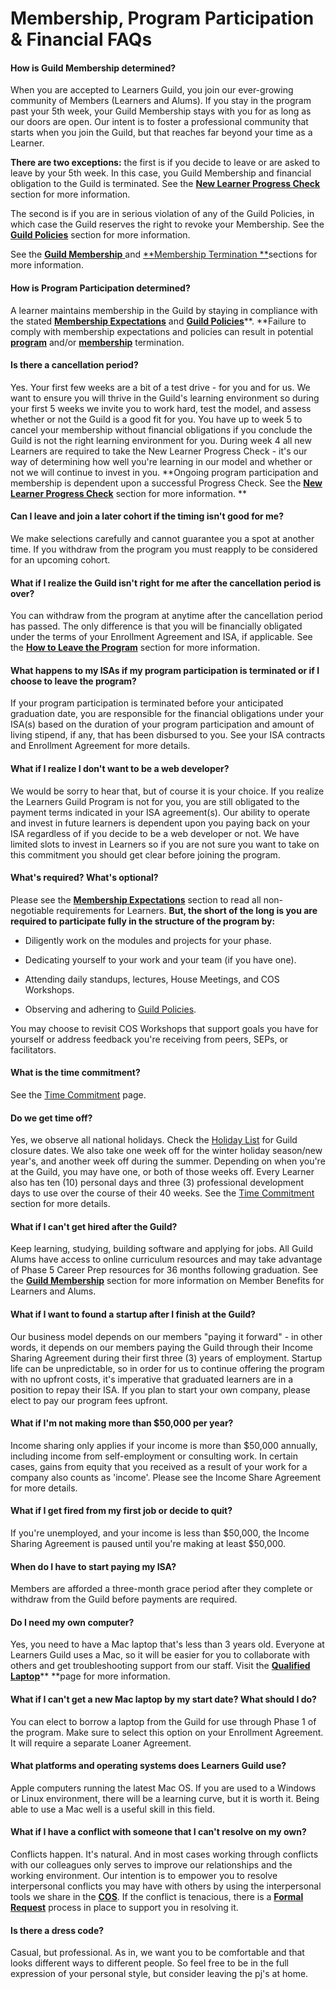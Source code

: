 # Membership, Program Participation & Financial FAQs

#### How is Guild Membership determined?

When you are accepted to Learners Guild, you join our ever-growing community of Members \(Learners and Alums\). If you stay in the program past your 5th week, your Guild Membership stays with you for as long as our doors are open. Our intent is to foster a professional community that starts when you join the Guild, but that reaches far beyond your time as a Learner.

**There are two exceptions:** the first is if you decide to leave or are asked to leave by your 5th week. In this case, you Guild Membership and financial obligation to the Guild is terminated. See the [**New Learner Progress Check**](///General/Membership/new-learner-progress-check.md) section for more information.

The second is if you are in serious violation of any of the Guild Policies, in which case the Guild reserves the right to revoke your Membership. See the [**Guild Policies**](//Policies/README.md) section for more information.

See the [**Guild Membership** ](//General/Membership.md)and [**Membership Termination **](/General/Membership/membership-termination.md)sections for more information.

#### **How is Program Participation determined?**

A learner maintains membership in the Guild by staying in compliance with the stated [**Membership Expectations**](/General/Membership/membership-expectations.md) and [**Guild Policies**](//Policies/README.md)**. **Failure to comply with membership expectations and policies can result in potential [**program**](/General/Membership/guild-initiated-membership-termination.md) and/or [**membership**](/General/Membership/membership-termination.md) termination.

#### Is there a cancellation period?

Yes. Your first few weeks are a bit of a test drive - for you and for us. We want to ensure you will thrive in the Guild's learning environment so during your first 5 weeks we invite you to work hard, test the model, and assess whether or not the Guild is a good fit for you. You have up to week 5 to cancel your membership without financial obligations if you conclude the Guild is not the right learning environment for you. During week 4 all new Learners are required to take the New Learner Progress Check - it's our way of determining how well you're learning in our model and whether or not we will continue to invest in you. **Ongoing program participation and membership is dependent upon a successful Progress Check. See the **[**New Learner Progress Check**](/General/Membership/new-learner-progress-check.md)** section for  more information. **

#### **Can I leave and join a later cohort if the timing isn't good for me?**

We make selections carefully and cannot guarantee you a spot at another time. If you withdraw from the program you must reapply to be considered for an upcoming cohort.

#### What if I realize the Guild isn't right for me after the cancellation period is over?

You can withdraw from the program at anytime after the cancellation period has passed. The only difference is that you will be financially obligated under the terms of your Enrollment Agreement and ISA, if applicable. See the [**How to Leave the Program**](/General/Membership/learner-initiated-membership-cancelation-period.md) section for more information.

#### What happens to my ISAs if my program participation is terminated or if I choose to leave the program?

If your program participation is terminated before your anticipated graduation date, you are responsible for the financial obligations under your ISA\(s\) based on the duration of your program participation and amount of living stipend, if any, that has been disbursed to you. See your ISA contracts and Enrollment Agreement for more details.

#### What if I realize I don't want to be a web developer?

We would be sorry to hear that, but of course it is your choice. If you realize the Learners Guild Program is not for you, you are still obligated to the payment terms indicated in your ISA agreement\(s\). Our ability to operate and invest in future learners is dependent upon you paying back on your ISA regardless of if you decide to be a web developer or not. We have limited slots to invest in Learners so if you are not sure you want to take on this commitment you should get clear before joining the program.

#### What's required? What's optional?

Please see the [**Membership Expectations**](/General/Membership/membership-expectations.md) section to read all non-negotiable requirements for Learners. **But, the short of the long is you are required to participate fully in the structure of the program by:**

* Diligently work on the modules and projects for your phase.  

* Dedicating yourself to your work and your team \(if you have one\).

* Attending daily standups, lectures, House Meetings, and COS Workshops.

* Observing and adhering to [Guild Policies](//Policies/README.md).

You may choose to revisit COS Workshops that support goals you have for yourself or address feedback you're receiving from peers, SEPs, or facilitators.

#### What is the time commitment?

See the [Time Commitment](../Policies/Time_Commitment.md) page.

#### Do we get time off?

Yes, we observe all national holidays. Check the [Holiday List](//General/Holiday_List.md) for Guild closure dates. We also take one week off for the winter holiday season/new year's, and another week off during the summer. Depending on when you're at the Guild, you may have one, or both of those weeks off. Every Learner also has ten \(10\) personal days and three \(3\) professional development days to use over the course of their 40 weeks. See the [Time Commitment ](//Policies/Time_Commitment.md)section for more details.

#### What if I can't get hired after the Guild?

Keep learning, studying, building software and applying for jobs. All Guild Alums have access to online curriculum resources and may take advantage of Phase 5 Career Prep resources for 36 months following graduation. See the [**Guild Membership**](//General/Membership.md) section for more information on Member Benefits for Learners and Alums.

#### What if I want to found a startup after I finish at the Guild?

Our business model depends on our members "paying it forward" - in other words, it depends on our members paying the Guild through their Income Sharing Agreement during their first three \(3\) years of employment. Startup life can be unpredictable, so in order for us to continue offering the program with no upfront costs, it's imperative that graduated learners are in a position to repay their ISA. If you plan to start your own company, please elect to pay our program fees upfront.

#### What if I'm not making more than $50,000 per year?

Income sharing only applies if your income is more than $50,000 annually, including income from self-employment or consulting work. In certain cases, gains from equity that you received as a result of your work for a company also counts as 'income'. Please see the Income Share Agreement for more details.

#### What if I get fired from my first job or decide to quit?

If you're unemployed, and your income is less than $50,000, the Income Sharing Agreement is paused until you're making at least $50,000.

#### When do I have to start paying my ISA?

Members are afforded a three-month grace period after they complete or withdraw from the Guild before payments are required.

#### Do I need my own computer?

Yes, you need to have a Mac laptop that's less than 3 years old. Everyone at Learners Guild uses a Mac, so it will be easier for you to collaborate with others and get troubleshooting support from our staff. Visit the [**Qualified Laptop**](/Runway/qualified-laptop.md)** **page for more information.

#### What if I can't get a new Mac laptop by my start date? What should I do?

You can elect to borrow a laptop from the Guild for use through Phase 1 of the program. Make sure to select this option on your Enrollment Agreement. It will require a separate Loaner Agreement.

#### What platforms and operating systems does Learners Guild use?

Apple computers running the latest Mac OS. If you are used to a Windows or Linux environment, there will be a learning curve, but it is worth it. Being able to use a Mac well is a useful skill in this field.

#### What if I have a conflict with someone that I can't resolve on my own?

Conflicts happen. It's natural. And in most cases working through conflicts with our colleagues only serves to improve our relationships and the working environment. Our intention is to empower you to resolve interpersonal conflicts you may have with others by using the interpersonal tools we share in the [**COS**](https://cos.learnersguild.org/Practice_Tending_Relationship/Requests.html). If the conflict is tenacious, there is a [**Formal Request**](https://cos.learnersguild.org/Practice_Tending_Relationship/Conflict.html) process in place to support you in resolving it.

#### Is there a dress code?

Casual, but professional. As in, we want you to be comfortable and that looks different ways to different people. So feel free to be in the full expression of your personal style, but consider leaving the pj's at home.

